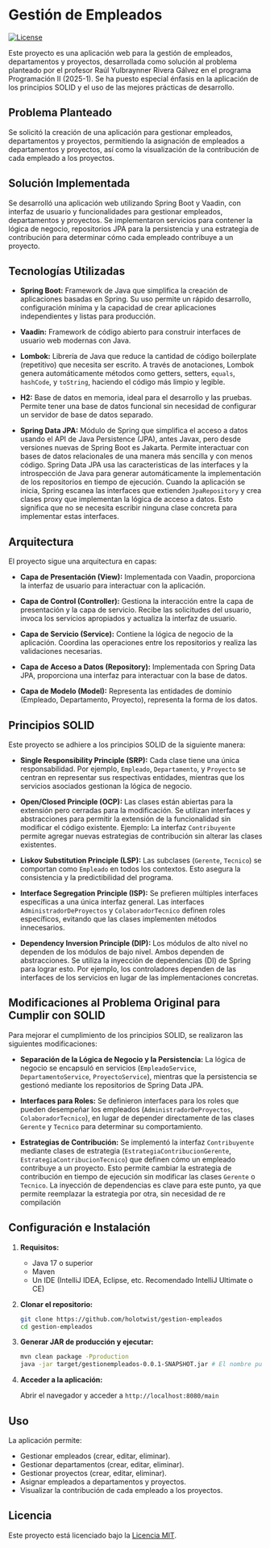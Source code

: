 # Gestión de Empleados

[![License](https://img.shields.io/badge/license-MIT-blue.svg)](LICENSE)

Este proyecto es una aplicación web para la gestión de empleados, departamentos y proyectos, desarrollada como solución al problema planteado por el profesor Raúl Yulbraynner Rivera Gálvez en el programa Programación II (2025-1).  Se ha puesto especial énfasis en la aplicación de los principios SOLID y el uso de las mejores prácticas de desarrollo.

## Problema Planteado

Se solicitó la creación de una aplicación para gestionar empleados, departamentos y proyectos, permitiendo la asignación de empleados a departamentos y proyectos, así como la visualización de la contribución de cada empleado a los proyectos.

## Solución Implementada

Se desarrolló una aplicación web utilizando Spring Boot y Vaadin, con interfaz de usuario y funcionalidades para gestionar empleados, departamentos y proyectos. Se implementaron servicios para contener la lógica de negocio, repositorios JPA para la persistencia y una estrategia de contribución para determinar cómo cada empleado contribuye a un proyecto.

## Tecnologías Utilizadas

*   **Spring Boot:**  Framework de Java que simplifica la creación de aplicaciones basadas en Spring.  Su uso permite un rápido desarrollo, configuración mínima y la capacidad de crear aplicaciones independientes y listas para producción.

*   **Vaadin:** Framework de código abierto para construir interfaces de usuario web modernas con Java.

*   **Lombok:**  Librería de Java que reduce la cantidad de código boilerplate (repetitivo) que necesita ser escrito. A través de anotaciones, Lombok genera automáticamente métodos como getters, setters, `equals`, `hashCode`, y `toString`, haciendo el código más limpio y legible.

*   **H2:** Base de datos en memoria, ideal para el desarrollo y las pruebas. Permite tener una base de datos funcional sin necesidad de configurar un servidor de base de datos separado.

*   **Spring Data JPA:**  Módulo de Spring que simplifica el acceso a datos usando el API de Java Persistence (JPA), antes Javax, pero desde versiones nuevas de Spring Boot es Jakarta. Permite interactuar con bases de datos relacionales de una manera más sencilla y con menos código. Spring Data JPA usa las caracteristicas de las interfaces y la introspección de Java para generar automáticamente la implementación de los repositorios en tiempo de ejecución. Cuando la aplicación se inicia, Spring escanea las interfaces que extienden `JpaRepository` y crea clases proxy que implementan la lógica de acceso a datos. Esto significa que no se necesita escribir ninguna clase concreta para implementar estas interfaces.

## Arquitectura

El proyecto sigue una arquitectura en capas:

*   **Capa de Presentación (View):**  Implementada con Vaadin, proporciona la interfaz de usuario para interactuar con la aplicación.

*   **Capa de Control (Controller):**  Gestiona la interacción entre la capa de presentación y la capa de servicio.  Recibe las solicitudes del usuario, invoca los servicios apropiados y actualiza la interfaz de usuario.

*   **Capa de Servicio (Service):** Contiene la lógica de negocio de la aplicación.  Coordina las operaciones entre los repositorios y realiza las validaciones necesarias.

*   **Capa de Acceso a Datos (Repository):**  Implementada con Spring Data JPA, proporciona una interfaz para interactuar con la base de datos.

*   **Capa de Modelo (Model):**  Representa las entidades de dominio (Empleado, Departamento, Proyecto), representa la forma de los datos.

## Principios SOLID

Este proyecto se adhiere a los principios SOLID de la siguiente manera:

*   **Single Responsibility Principle (SRP):** Cada clase tiene una única responsabilidad.  Por ejemplo, `Empleado`, `Departamento`, y `Proyecto` se centran en representar sus respectivas entidades, mientras que los servicios asociados gestionan la lógica de negocio.

*   **Open/Closed Principle (OCP):** Las clases están abiertas para la extensión pero cerradas para la modificación.  Se utilizan interfaces y abstracciones para permitir la extensión de la funcionalidad sin modificar el código existente.  Ejemplo: La interfaz `Contribuyente` permite agregar nuevas estrategias de contribución sin alterar las clases existentes.

*   **Liskov Substitution Principle (LSP):** Las subclases (`Gerente`, `Tecnico`) se comportan como `Empleado` en todos los contextos. Esto asegura la consistencia y la predictibilidad del programa.

*   **Interface Segregation Principle (ISP):** Se prefieren múltiples interfaces específicas a una única interfaz general.  Las interfaces `AdministradorDeProyectos` y `ColaboradorTecnico` definen roles específicos, evitando que las clases implementen métodos innecesarios.

*   **Dependency Inversion Principle (DIP):** Los módulos de alto nivel no dependen de los módulos de bajo nivel. Ambos dependen de abstracciones.  Se utiliza la inyección de dependencias (DI) de Spring para lograr esto.  Por ejemplo, los controladores dependen de las interfaces de los servicios en lugar de las implementaciones concretas.

## Modificaciones al Problema Original para Cumplir con SOLID

Para mejorar el cumplimiento de los principios SOLID, se realizaron las siguientes modificaciones:

*   **Separación de la Lógica de Negocio y la Persistencia:** La lógica de negocio se encapsuló en servicios (`EmpleadoService`, `DepartamentoService`, `ProyectoService`), mientras que la persistencia se gestionó mediante los repositorios de Spring Data JPA.

*   **Interfaces para Roles:** Se definieron interfaces para los roles que pueden desempeñar los empleados (`AdministradorDeProyectos`, `ColaboradorTecnico`), en lugar de depender directamente de las clases `Gerente` y `Tecnico` para determinar su comportamiento.

*   **Estrategias de Contribución:** Se implementó la interfaz `Contribuyente` mediante clases de estrategia (`EstrategiaContribucionGerente`, `EstrategiaContribucionTecnico`) que definen cómo un empleado contribuye a un proyecto. Esto permite cambiar la estrategia de contribución en tiempo de ejecución sin modificar las clases `Gerente` o `Tecnico`. La inyección de dependencias es clave para este punto, ya que permite reemplazar la estrategia por otra, sin necesidad de re compilación

## Configuración e Instalación

1.  **Requisitos:**

    *   Java 17 o superior
    *   Maven
    *   Un IDE (IntelliJ IDEA, Eclipse, etc. Recomendado IntelliJ Ultimate o CE)

2.  **Clonar el repositorio:**

    ```bash
    git clone https://github.com/holotwist/gestion-empleados
    cd gestion-empleados
    ```

3.  **Generar JAR de producción y ejecutar:**

    ```bash
    mvn clean package -Pproduction
    java -jar target/gestionempleados-0.0.1-SNAPSHOT.jar # El nombre puede diferir
    ```

4.  **Acceder a la aplicación:**

    Abrir el navegador y acceder a `http://localhost:8080/main`

## Uso

La aplicación permite:

*   Gestionar empleados (crear, editar, eliminar).
*   Gestionar departamentos (crear, editar, eliminar).
*   Gestionar proyectos (crear, editar, eliminar).
*   Asignar empleados a departamentos y proyectos.
*   Visualizar la contribución de cada empleado a los proyectos.

## Licencia

Este proyecto está licenciado bajo la [Licencia MIT](LICENSE).
```

